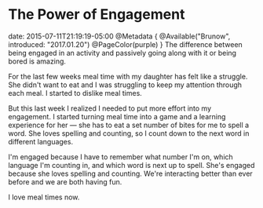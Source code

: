 # The Power of Engagement
date: 2015-07-11T21:19:19-05:00
@Metadata {
  @Available("Brunow", introduced: "2017.01.20")
  @PageColor(purple)
}
The difference between being engaged in an activity and passively going along with it or being bored is amazing.

For the last few weeks meal time with my daughter has felt like a struggle. She didn't want to eat and I was struggling to keep my attention through each meal. I started to dislike meal times.

But this last week I realized I needed to put more effort into my engagement. I started turning meal time into a game and a learning experience for her &mdash; she has to eat a set number of bites for me to spell a word. She loves spelling and counting, so I count down to the next word in different languages.

I'm engaged because I have to remember what number I'm on, which language I'm counting in, and which word is next up to spell. She's engaged because she loves spelling and counting. We're interacting better than ever before and we are both having fun.

I love meal times now.
